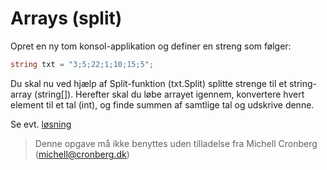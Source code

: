 ﻿# Arrays (split)

Opret en ny tom konsol-applikation og definer en streng som følger:

```csharp
string txt = "3;5;22;1;10;15;5";
```

Du skal nu ved hjælp af Split-funktion (txt.Split) splitte strenge til et string-array (string[]). 
Herefter skal du løbe arrayet igennem, konvertere hvert element til et tal (int), og finde summen
af samtlige tal og udskrive denne.

Se evt. [løsning](https://github.com/devcronberg/undervisning-cs-opgaver/blob/master/arrays-split/Program.cs)

<!-- footerstart -->
> Denne opgave må ikke benyttes uden tilladelse fra Michell Cronberg (michell@cronberg.dk)
<!-- footerslut -->
